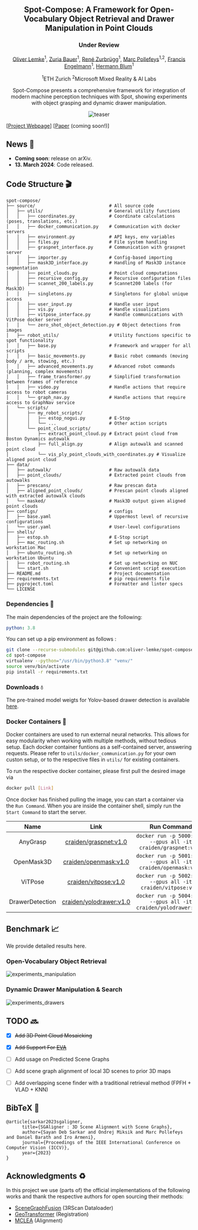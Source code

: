 <div align='center'>
<h2 align="center"> Spot-Compose: A Framework for Open-Vocabulary Object Retrieval and
Drawer Manipulation in Point Clouds </h2>
<h3 align="center">Under Review</h3>

<a href="https://oliver-lemke.github.io/">Oliver Lemke</a><sup>1</sup>, <a href="https://zuriabauer.com/">Zuria Bauer</a><sup>1</sup>, <a href="https://scholar.google.com/citations?user=feJr7REAAAAJ&hl=en">René Zurbrügg</a><sup>1</sup>, <a href="https://people.inf.ethz.ch/marc.pollefeys/">Marc Pollefeys</a><sup>1,2</sup>, <a href="https://francisengelmann.github.io/">Francis Engelmann</a><sup>1</sup>, <a href="https://hermannblum.net/">Hermann Blum</a><sup>1</sup>

<sup>1</sup>ETH Zurich <sup>2</sup>Microsoft Mixed Reality & AI Labs

Spot-Compose presents a comprehensive framework for integration of modern machine perception techniques with Spot, showing experiments with object grasping and dynamic drawer manipulation.


![teaser](https://spot-compose.github.io/static/images/teaser.png)


</div>

[[Project Webpage](https://spot-compose.github.io/)]
[[Paper]() (coming soon!)]


## News :newspaper:

* **Coming soon**: release on arXiv.
* **13. March 2024**: Code released.

## Code Structure :clapper:



```
spot-compose/
├── source/                            # All source code
│   ├── utils/                         # General utility functions
│   │   ├── coordinates.py             # Coordinate calculations (poses, translations, etc.)
│   │   ├── docker_communication.py    # Communication with docker servers
│   │   ├── environment.py             # API keys, env variables
│   │   ├── files.py                   # File system handling
│   │   ├── graspnet_interface.py      # Communication with graspnet server
│   │   ├── importer.py                # Config-based importing
│   │   ├── mask3D_interface.py        # Handling of Mask3D instance segmentation
│   │   ├── point_clouds.py            # Point cloud computations
│   │   ├── recursive_config.py        # Recursive configuration files
│   │   ├── scannet_200_labels.py      # Scannet200 labels (for Mask3D)
│   │   ├── singletons.py              # Singletons for global unique access
│   │   ├── user_input.py              # Handle user input
│   │   ├── vis.py                     # Handle visualizations
│   │   ├── vitpose_interface.py       # Handle communications with VitPose docker server
│   │   └── zero_shot_object_detection.py # Object detections from images
│   ├── robot_utils/                   # Utility functions specific to spot functionality
│   │   ├── base.py                    # Framework and wrapper for all scripts
│   │   ├── basic_movements.py         # Basic robot commands (moving body / arm, stowing, etc.)
│   │   ├── advanced_movements.py      # Advanced robot commands (planning, complex movements)
│   │   ├── frame_transformer.py       # Simplified transformation between frames of reference
│   │   ├── video.py                   # Handle actions that require access to robot cameras
│   │   └── graph_nav.py               # Handle actions that require access to GraphNav service
│   └── scripts/
│       ├── my_robot_scripts/
│       │   ├── estop_nogui.py         # E-Stop
│       │   └── ...                    # Other action scripts
│       └── point_cloud_scripts/
│           ├── extract_point_cloud.py # Extract point cloud from Boston Dynamics autowalk
│           ├── full_align.py          # Align autowalk and scanned point cloud
│           └── vis_ply_point_clouds_with_coordinates.py # Visualize aligned point cloud
├── data/
│   ├── autowalk/                      # Raw autowalk data
│   ├── point_clouds/                  # Extracted point clouds from autowalks
│   ├── prescans/                      # Raw prescan data
│   ├── aligned_point_clouds/          # Prescan point clouds aligned with extracted autowalk clouds
│   └── masked/                        # Mask3D output given aligned point clouds
├── configs/                           # configs
│   ├── base.yaml                      # Uppermost level of recursive configurations
│   └── user.yaml                      # User-level configurations
├── shells/
│   ├── estop.sh                       # E-Stop script
│   ├── mac_routing.sh                 # Set up networking on workstation Mac
│   ├── ubuntu_routing.sh              # Set up networking on workstation Ubuntu
│   ├── robot_routing.sh               # Set up networking on NUC
│   └── start.sh                       # Convenient script execution
├── README.md                          # Project documentation
├── requirements.txt                   # pip requirements file
├── pyproject.toml                     # Formatter and linter specs
└── LICENSE
```

### Dependencies :memo:

The main dependencies of the project are the following:
```yaml
python: 3.8
```
You can set up a pip environment as follows :
```bash
git clone --recurse-submodules git@github.com:oliver-lemke/spot-compose.git
cd spot-compose
virtualenv --python="/usr/bin/python3.8" "venv/"
source venv/bin/activate
pip install -r requirements.txt
```

### Downloads :droplet:
The pre-trained model weigts for Yolov-based drawer detection is available [here](https://drive.google.com/file/d/11axGmSgb3zmUtq541hH2TCZ54DwTEiWi/view?usp=drive_link).

### Docker Containers :whale:
Docker containers are used to run external neural networks. This allows for easy modularity when working with multiple methods, without tedious setup.
Each docker container funtions as a self-contained server, answering requests. Please refer to `utils/docker_communication.py` for your own custon setup, or to the respective files in `utils/` for existing containers.

To run the respective docker container, please first pull the desired image via 
```bash
docker pull [Link]
```
Once docker has finished pulling the image, you can start a container via the `Run Command`.
When you are inside the container shell, simply run the `Start Command` to start the server.


|      Name       |                                                                                   Link                                                                                   |                             Run Command                              |               Start Command               |
|:---------------:|:------------------------------------------------------------------------------------------------------------------------------------------------------------------------:|:--------------------------------------------------------------------:|:-----------------------------------------:|
|    AnyGrasp     | [craiden/graspnet:v1.0](https://hub.docker.com/layers/craiden/graspnet/v1.0/images/sha256-ec5663ce991415a51c34c00f2ea6f8ab9303a88e6ac27d418df2193c6ab40707?context=repo) |  ```docker run -p 5000:5000 --gpus all -it craiden/graspnet:v1.0```  |           ```python3 app.py```            |
|   OpenMask3D    | [craiden/openmask:v1.0](https://hub.docker.com/layers/craiden/openmask/v1.0/images/sha256-023e04ebecbfeb62729352a577edc41a7f12dc4ce780bfa8b8e81eb54ffe77f7?context=repo) |  ```docker run -p 5001:5001 --gpus all -it craiden/openmask:v1.0```  |           ```python3 app.py```            |
|     ViTPose     |  [craiden/vitpose:v1.0](https://hub.docker.com/layers/craiden/vitpose/v1.0/images/sha256-43a702300a0fffa2fb51fd3e0a6a8d703256ed2d507ac0ba6ec1563b7aee6ee7?context=repo)  |  ```docker run -p 5002:5002 --gpus all -it craiden/vitpose:v1.0```   | ```easy_ViTPose/venv/bin/python app.py``` |
| DrawerDetection | [craiden/yolodrawer:v1.0](https://hub.docker.com/layers/craiden/yolodrawer/v1.0/images/sha256-2b0e99d77dab40eb6839571efec9789d6c0a25040fbb5c944a804697e73408fb?context=repo) | ```docker run -p 5004:5004 --gpus all -it craiden/yolodrawer:v1.0``` |           ```python3 app.py```            |





## Benchmark :chart_with_upwards_trend:
We provide detailed results here.

### Open-Vocabulary Object Retrieval
![experiments_manipulation](https://spot-compose.github.io/static/images/grasping_sankey.png)

### Dynamic Drawer Manipulation & Search
![experiments_drawers](https://spot-compose.github.io/static/images/drawers_sankey.png)

## TODO :soon:
- [X] ~~Add 3D Point Cloud Mosaicking~~
- [X] ~~Add Support For [EVA](https://github.com/cambridgeltl/eva)~~
- [ ] Add usage on Predicted Scene Graphs
- [ ] Add scene graph alignment of local 3D scenes to prior 3D maps
- [ ] Add overlapping scene finder with a traditional retrieval method (FPFH + VLAD + KNN)


## BibTeX :pray:
```
@article{sarkar2023sgaligner,
      title={SGAligner : 3D Scene Alignment with Scene Graphs}, 
      author={Sayan Deb Sarkar and Ondrej Miksik and Marc Pollefeys and Daniel Barath and Iro Armeni},
      journal={Proceedings of the IEEE International Conference on Computer Vision (ICCV)},
      year={2023}
}
```
## Acknowledgments :recycle:
In this project we use (parts of) the official implementations of the following works and thank the respective authors for open sourcing their methods: 

- [SceneGraphFusion](https://github.com/ShunChengWu/3DSSG) (3RScan Dataloader)
- [GeoTransformer](https://github.com/qinzheng93/GeoTransformer) (Registration)
- [MCLEA](https://github.com/lzxlin/MCLEA) (Alignment)
